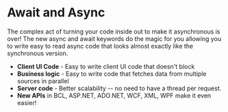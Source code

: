 # Await and Async

The complex act of turning your code inside out to make it asynchronous is over! The new async and await keywords do the magic for you allowing you to write easy to read async code that looks almost exactly like the synchronous version.

* **Client UI Code** - Easy to write client UI code that doesn't block
* **Business logic** - Easy to write code that fetches data from multiple sources in parallel
* **Server code** - Better scalability -- no need to have a thread per request.
* **New APIs** in BCL, ASP.NET, ADO.NET, WCF, XML, WPF make it even easier!